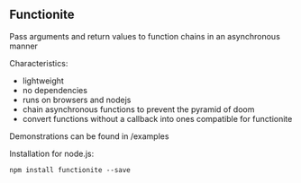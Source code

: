 ## Functionite

Pass arguments and return values to function chains in an asynchronous manner

Characteristics:
 * lightweight
 * no dependencies
 * runs on browsers and nodejs
 * chain asynchronous functions to prevent the pyramid of doom
 * convert functions without a callback into ones compatible for functionite
 
Demonstrations can be found in /examples

Installation for node.js:

```npm install functionite --save```